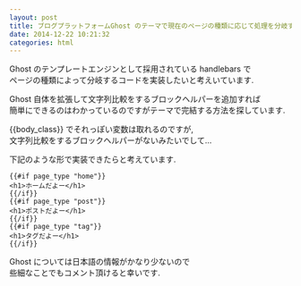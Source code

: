 ```yaml
---
layout: post
title: ブログプラットフォームGhost のテーマで現在のページの種類に応じて処理を分岐する方法
date: 2014-12-22 10:21:32
categories: html
---
```

<p>Ghost のテンプレートエンジンとして採用されている handlebars で<br>
ページの種類によって分岐するコードを実装したいと考えいています.</p>

<p>Ghost 自体を拡張して文字列比較をするブロックヘルパーを追加すれば<br>
簡単にできるのはわかっているのですがテーマで完結する方法を探しています.</p>

<p>{{body_class}} でそれっぽい変数は取れるのですが,<br>
文字列比較をするブロックヘルパーがないみたいでして...</p>

<p>下記のような形で実装できたらと考えています.</p>

<pre><code>{{#if page_type "home"}}
&lt;h1&gt;ホームだよー&lt;/h1&gt;
{{/if}}
{{#if page_type "post"}}
&lt;h1&gt;ポストだよー&lt;/h1&gt;
{{/if}}
{{#if page_type "tag"}}
&lt;h1&gt;タグだよー&lt;/h1&gt;
{{/if}}
</code></pre>

<p>Ghost については日本語の情報がかなり少ないので<br>
些細なことでもコメント頂けると幸いです.</p>
